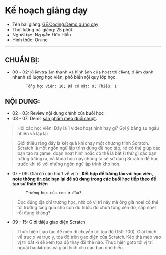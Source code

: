 # Kế hoạch giảng dạy
- Tên bài giảng: [GE.Coding.Demo giảng dạy](https://docs.google.com/presentation/d/1mAxgSDydyOz54f-2kBsYKJe3H3UCHt8AzUmKD9SVhHw/edit#slide=id.p5)
- Thời lượng bài giảng: 25 phút
- Người tạo: Nguyễn Hữu Hiếu
- Hình thức: Online
---
## CHUẨN BỊ:
- 00 - 02:	Kiểm tra âm thanh và hình ảnh của host tới client, điểm danh nhanh số lượng học viên, phổ biến nội quy lớp học.
  
		    Tổng học viên: 10; Đã có mặt: 9; Thiếu: 1

## NỘI DUNG:
- 02 - 03:	Review nội dung chính của buổi học
- 03 - 07:	Demo [sản phẩm mèo đuổi chuột](https://scratch.mit.edu/projects/590459962).

> Hỏi các học viên: Đây là 1 video hoạt hình hay gì? Gợi ý bằng sự ngẫu nhiên và lặp lại

> Giới thiệu rằng đây là kết quả khi chạy một chương trình Scratch. Scratch là một ngôn ngữ lập trình dùng để học tập, nó có thể giúp các bạn tạo ra game, đoạn hoạt hình hoặc có thể là bất kì thứ gì các bạn tưởng tượng ra, và khóa học này chúng ta sẽ sử dụng Scratch để học trước khi tới với những ngôn ngữ lập trình khó hơn.

- 07 - 09:	Giải đố câu hỏi 1 về vị trí. **Kết hợp để tương tác với học viên, note thông tin các bạn lại để sử dụng trong các buổi học tiếp theo để tạo sự thân thiện**

			Trường học của con ở đâu?

> Đọc đúng địa chỉ trường học, nhờ có vị trí này mà ông già noel có thể tới trường tặng quà cho con dù trước đó chưa từng đến đó, sắp noel rồi đúng không?

- 09 - 15: Giới thiệu giao diện Scratch

> Thực hiện thao tác để mèo di chuyển tới tọa độ (150; 100). Giải thích về trục x và trục y, tọa độ trên giao diện của Scratch. Kéo thả mèo vào vị trí bất kì để xem tọa độ thay đổi thế nào. Thực hiện goto tới vị trí ngoài backdrops và giải thích cho các bạn nhỏ hiểu.

		